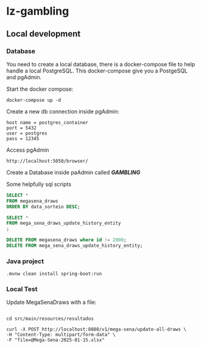 # lz-gambling


## Local development

### Database

You need to create a local database, there is a docker-compose file to help handle a local PostgreSQL.
This docker-compose give you a PostgeSQL and pgAdmin.

Start the docker compose:
```shell
docker-compose up -d
```

Create a new db connection inside pgAdmin:
```shell
host name = postgres_container
port = 5432
user = postgres
pass = 12345
```

Access pgAdmin
```
http://localhost:5050/browser/
```

Create a Database inside paAdmin called ***GAMBLING***

Some helpfully sql scripts
```sql
SELECT *
FROM megasena_draws
ORDER BY data_sorteio DESC;

SELECT *
FROM mega_sena_draws_update_history_entity
;

DELETE FROM megasena_draws where id != 2000;
DELETE FROM mega_sena_draws_update_history_entity;
```

### Java project

```shell
.mvnw clean install spring-boot:run
```

### Local Test

Update MegaSenaDraws with a file:
```shell

cd src/main/resources/resultados

curl -X POST http://localhost:8080/v1/mega-sena/update-all-draws \
-H "Content-Type: multipart/form-data" \
-F "file=@Mega-Sena-2025-01-15.xlsx"
```
